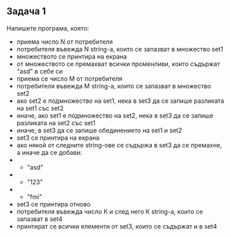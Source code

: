 
## Задача 1
Напишете програма, която:
- приема число N от потребителя
- потребителя въвежда N string-а, които се запазват в множество set1
- множеството се принтира на екрана
- от множеството се премахват всички променливи, които съдържат "asd" в себе си
- приема се число M от потребителя
- потребителя въвежда М string-а, които се запазват в множество set2
- ако set2 e подмножество на set1, нека в set3 да се запише разликата на set1 със set2
- иначе, ако set1 е подмножество на set2, нека в set3 да се запише разликата на set2 със set1
- иначе, в set3 да се запише обединението на set1 и set2
- set3 се принтира на екрана
- ако някой от следните string-ове се съдържа в set3 да се премахне, а иначе да се добави:<br>
- - "asd"
- - "123"
- - "fmi"
- set3 се принтира отново
- потребителя въвежда число К и след него К string-а, които се запазват в set4
- принтират се всички елементи от set3, които се съдържат и в set4